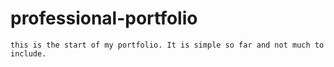 # professional-portfolio
    this is the start of my portfolio. It is simple so far and not much to include. 
